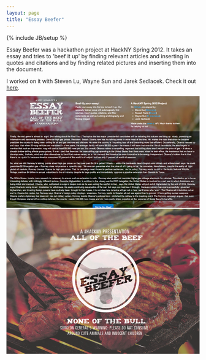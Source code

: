```yaml
---
layout: page
title: "Essay Beefer"
---
```

{% include JB/setup %}

Essay Beefer was a hackathon project at HackNY Spring 2012. It takes an essay
and tries to 'beef it up' by finding relevant articles and inserting in
quotes and citations and by finding related pictures and inserting them into
the document.

I worked on it with Steven Lu, Wayne Sun and Jarek Sedlacek. Check it out
[here](http://beef.stevenlu.com/).

<div id="mobileshots">
<img src="beefer/1.png" />
<img src="beefer/2.png" />
</div>
